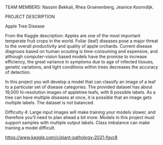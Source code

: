TEAM MEMBERS:
  Nassim Bekkali,
  Rhea Groenenberg,
  Jeanice Koorndijk.

PROJECT DESCRIPTION

Apple Tree Disease 

From the Kaggle description: Apples are one of the most important temperate fruit crops in the world. Foliar (leaf) diseases pose a major threat to the overall productivity and quality of apple orchards. Current disease diagnosis based on human scouting is time-consuming and expensive, and although computer-vision based models have the promise to increase efficiency, the great variance in symptoms due to age of infected tissues, genetic variations, and light conditions within trees decreases the accuracy of detection.

In this project you will develop a model that can classify an image of a leaf to a particular set of disease categories. The provided dataset has about 19,000 hi-resolution images of appletree leafs, with 6 possible labels. As a tree can have multiple diseases at once, it is possible that an image gets multiple labels. The dataset is not balanced.

Difficulty 4: Large input images will make training your models slower, and therefore you’ll need to plan ahead a bit more. Models in this project must support samples with multiple output labels. Class imbalance can make training a model difficult.

https://www.kaggle.com/c/plant-pathology-2021-fgvc8
